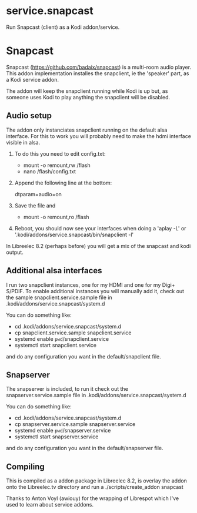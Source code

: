 # service.snapcast
Run Snapcast (client) as a Kodi addon/service. 

Snapcast 
========
Snapcast (https://github.com/badaix/snapcast) is a multi-room audio player.
This addon implementation installes the snapclient, ie the 'speaker' part,
as a Kodi service addon.

The addon will keep the snapclient running while Kodi is up but, as someone
uses Kodi to play anything the snapclient will be disabled.

Audio setup
-----------
The addon only instanciates snapclient running on the default alsa
interface. For this to work you will probably need to make the hdmi
interface visible in alsa.

1. To do this you need to edit config.txt:

   - mount -o remount,rw /flash
   - nano /flash/config.txt

2. Append the following line at the bottom:

   dtparam=audio=on

3. Save the file and

   - mount -o remount,ro /flash

4. Reboot, you should now see your interfaces when doing a 'aplay -L'
   or '.kodi/addons/service.snapcast/bin/snapclient -l'

In Libreelec 8.2 (perhaps before) you will get a mix of the snapcast
and kodi output.

Additional alsa interfaces
--------------------------
I run two snapclient instances, one for my HDMI and one for my Digi+ S/PDIF.
To enable additional instances you will manually add it, check out the sample
snapclient.service.sample file in .kodi/addons/service.snapcast/system.d

You can do something like:
- cd .kodi/addons/service.snapcast/system.d
- cp snapclient.service.sample snapclient.service
- systemd enable `pwd`/snapclient.service
- systemctl start snapclient.service

and do any configuration you want in the default/snapclient file.

Snapserver
----------
The snapserver is included, to run it check out the snapserver.service.sample
file in .kodi/addons/service.snapcast/system.d

You can do something like:
- cd .kodi/addons/service.snapcast/system.d
- cp snapserver.service.sample snapserver.service
- systemd enable `pwd`/snapserver.service
- systemctl start snapserver.service

and do any configuration you want in the default/snapserver file.

Compiling
---------
This is compiled as a addon package in Libreelec 8.2, is overlay the addon onto
the Libreelec.tv directory and run a ./scripts/create_addon snapcast

Thanks to Anton Voyl (awiouy) for the wrapping of Librespot
which I've used to learn about service addons.
